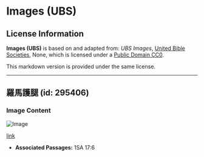 # Images (UBS)

## License Information

**Images (UBS)** is based on and adapted from: _UBS Images_, [United Bible Societies](https://unitedbiblesocieties.org/), None, which is licensed under a [Public Domain CC0](https://creativecommons.org/public-domain/cc0/).

This markdown version is provided under the same license.



--------------------------------

## 羅馬護腿 (id: 295406)

### Image Content

![Image](https://cdn.aquifer.bible/aquifer-content/resources/Media/WEB-0388_leg_protectors_roman.jpg)

[link](https://cdn.aquifer.bible/aquifer-content/resources/Media/WEB-0388_leg_protectors_roman.jpg)

* **Associated Passages:** 1SA 17:6

